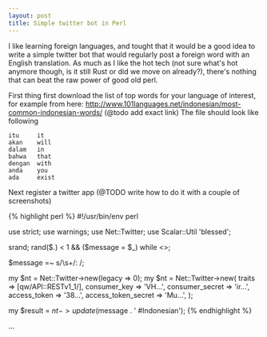 ```yaml
---
layout: post
title: Simple twitter bot in Perl
---
```


I like learning foreign languages, and tought that it would be a good idea to write a simple twitter bot that would regularly post a foreign word with an English translation.
As much as I like the hot tech (not sure what's hot anymore though, is it still Rust or did we move on already?), there's nothing that can beat	the raw power of good old perl.

First thing first download the list of top words for your language of interest, for example from here: http://www.101languages.net/indonesian/most-common-indonesian-words/ (@todo add exact link)
The file should look like following

    itu     it
    akan    will
    dalam   in
    bahwa   that
    dengan  with
    anda    you
    ada     exist

Next register a twitter app (@TODO write how to do it with a couple of screenshots)

{% highlight perl %}
#!/usr/bin/env perl

use strict;
use warnings;
use Net::Twitter;
use Scalar::Util 'blessed';

srand;
rand($.) < 1 && ($message = $_) while <>;

$message =~ s/\s+/: /;

my $nt = Net::Twitter->new(legacy => 0);
my $nt = Net::Twitter->new(
  traits              => [qw/API::RESTv1_1/],
  consumer_key        => 'VH...',
  consumer_secret     => 'ir...',
  access_token        => '38...',
  access_token_secret => 'Mu...',
);

my $result = $nt->update($message . ' #Indonesian');
{% endhighlight %}

...